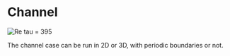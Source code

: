 # Channel
![Re tau = 395](https://carlodev.github.io/ExoFlow.jl/dev/channel3d.png)

The channel case can be run in 2D or 3D, with periodic boundaries or not. 